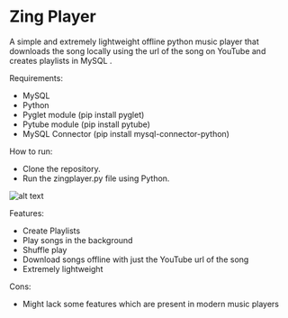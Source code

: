 # Zing Player
A simple and extremely lightweight offline python music player that downloads the song locally using the url of the song on YouTube and creates playlists in MySQL .

Requirements:
  * MySQL
  * Python
  * Pyglet module (pip install pyglet)
  * Pytube module (pip install pytube)
  * MySQL Connector (pip install mysql-connector-python)
  
How to run:
  * Clone the repository.
  * Run the zingplayer.py file using Python.
  
![alt text](https://github.com/pingupwn/PopNLock/blob/main/Screenshots/Screenshot_1.png?raw=true)

Features:
  * Create Playlists
  * Play songs in the background
  * Shuffle play
  * Download songs offline with just the YouTube url of the song
  * Extremely lightweight

Cons:
  * Might lack some features which are present in modern music players
